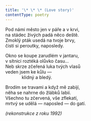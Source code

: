 ```yaml
---
title: '\* \* \* (Love story)'
contentType: poetry
---
```


<section>

Pod námi město jen v páře a v krvi,  
na stádec živých padá něco deště.  
Zmoklý pták usedá na tvoje brvy,  
čistí si peroutky, naposledy.

Okno se koupe zarudlém v jantaru,  
v sítnici roztéká olůvko času…  
Neb skrze zčeřená luka tvých vlasů  
veden jsem ke kůlu —  
             klidný a bledý.

Brodím se travami a když mě zabijí,  
něha se nahrne do žlábků labií.  
Všechno tu zčervená, vše zflekatí,  
mrtvý se udělá — naposled — do gatí.

_(rekonstrukce z roku 1992)_

</section>
